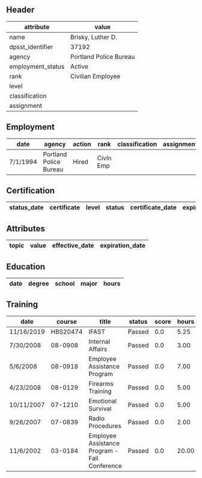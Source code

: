 ## Header
| attribute | value |
| --------- | ----- |
| name | Brisky, Luther D. |
| dpsst_identifier | 37192 |
| agency | Portland Police Bureau |
| employment_status | Active |
| rank | Civilian Employee |
| level |  |
| classification |  |
| assignment |  |
## Employment
| date | agency | action | rank | classification | assignment |
| ---- | ------ | ------ | ---- | -------------- | ---------- |
| 7/1/1994 | Portland Police Bureau | Hired | Civln Emp |  |  |
## Certification
| status_date | certificate | level | status | certificate_date | expiration_date | probation_date |
| ----------- | ----------- | ----- | ------ | ---------------- | --------------- | -------------- |
## Attributes
| topic | value | effective_date | expiration_date |
| ----- | ----- | -------------- | --------------- |
## Education
| date | degree | school | major | hours |
| ---- | ------ | ------ | ----- | ----- |
## Training
| date | course | title | status | score | hours |
| ---- | ------ | ----- | ------ | ----- | ----- |
| 11/16/2019 | HBS20474 | IFAST | Passed | 0.0 | 5.25 |
| 7/30/2008 | 08-0908 | Internal Affairs | Passed | 0.0 | 3.00 |
| 5/6/2008 | 08-0918 | Employee Assistance Program | Passed | 0.0 | 7.00 |
| 4/23/2008 | 08-0129 | Firearms Training | Passed | 0.0 | 5.00 |
| 10/11/2007 | 07-1210 | Emotional Survival | Passed | 0.0 | 5.00 |
| 9/26/2007 | 07-0839 | Radio Procedures | Passed | 0.0 | 2.00 |
| 11/6/2002 | 03-0184 | Employee Assistance Program - Fall Conference | Passed | 0.0 | 20.00 |
